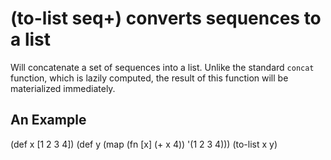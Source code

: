 # (to-list seq+) converts sequences to a list
Will concatenate a set of sequences into a list. Unlike the standard `concat` function, which is lazily computed, the result of this function will be materialized immediately.

## An Example

  (def x [1 2 3 4])
  (def y
    (map (fn [x] (+ x 4))
    '(1 2 3 4)))
  (to-list x y)
